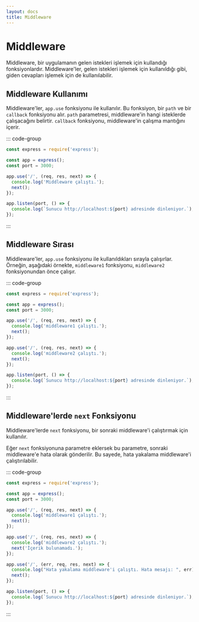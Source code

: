 ```yaml
---
layout: docs
title: Middleware
---
```


# Middleware

Middleware, bir uygulamanın gelen istekleri işlemek için kullandığı fonksiyonlardır. Middleware'ler, gelen istekleri işlemek için kullanıldığı gibi, giden cevapları işlemek için de kullanılabilir.

## Middleware Kullanımı

Middleware'ler, `app.use` fonksiyonu ile kullanılır. Bu fonksiyon, bir `path` ve bir `callback` fonksiyonu alır. `path` parametresi, middleware'in hangi isteklerde çalışacağını belirtir. `callback` fonksiyonu, middleware'in çalışma mantığını içerir.

::: code-group
```js [index.js]
const express = require('express');

const app = express();
const port = 3000;

app.use('/', (req, res, next) => {
  console.log('Middleware çalıştı.');
  next();
});

app.listen(port, () => {
  console.log(`Sunucu http://localhost:${port} adresinde dinleniyor.`);
});
```
:::

## Middleware Sırası

Middleware'ler, `app.use` fonksiyonu ile kullanıldıkları sırayla çalışırlar. Örneğin, aşağıdaki örnekte, `middleware1` fonksiyonu, `middleware2` fonksiyonundan önce çalışır.

::: code-group
```js [index.js]
const express = require('express');

const app = express();
const port = 3000;

app.use('/', (req, res, next) => {
  console.log('middleware1 çalıştı.');
  next();
});

app.use('/', (req, res, next) => {
  console.log('middleware2 çalıştı.');
  next();
});

app.listen(port, () => {
  console.log(`Sunucu http://localhost:${port} adresinde dinleniyor.`);
});
```
:::

## Middleware'lerde `next` Fonksiyonu

Middleware'lerde `next` fonksiyonu, bir sonraki middleware'i çalıştırmak için kullanılır.

Eğer `next` fonksiyonuna parametre eklersek bu parametre, sonraki middleware'e hata olarak gönderilir. Bu sayede, hata yakalama middleware'i çalıştırılabilir.

::: code-group
```js [index.js]
const express = require('express');

const app = express();
const port = 3000;

app.use('/', (req, res, next) => {
  console.log('middleware1 çalıştı.');
  next();
});

app.use('/', (req, res, next) => {
  console.log('middleware2 çalıştı.');
  next('İçerik bulunamadı.');
});

app.use('/', (err, req, res, next) => {
  console.log("Hata yakalama middleware'i çalıştı. Hata mesajı: ", err);
  next();
});

app.listen(port, () => {
  console.log(`Sunucu http://localhost:${port} adresinde dinleniyor.`);
});
```
:::
